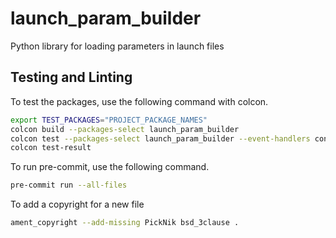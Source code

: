 # launch_param_builder

Python library for loading parameters in launch files

## Testing and Linting

To test the packages, use the following command with colcon.

```bash
export TEST_PACKAGES="PROJECT_PACKAGE_NAMES"
colcon build --packages-select launch_param_builder
colcon test --packages-select launch_param_builder --event-handlers console_direct+
colcon test-result
```

To run pre-commit, use the following command.

```bash
pre-commit run --all-files
```

To add a copyright for a new file

```bash
ament_copyright --add-missing PickNik bsd_3clause .
```
